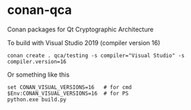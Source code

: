 # conan-qca
Conan packages for Qt Cryptographic Architecture

To build with Visual Studio 2019 (compiler version 16)

```
conan create . qca/testing -s compiler="Visual Studio" -s compiler.version=16
```

Or something like this

```
set CONAN_VISUAL_VERSIONS=16   # for cmd
$Env:CONAN_VISUAL_VERSIONS=16  # for PS
python.exe build.py
```
